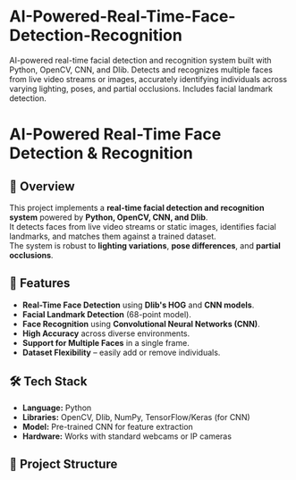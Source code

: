 # AI-Powered-Real-Time-Face-Detection-Recognition
AI-powered real-time facial detection and recognition system built with Python, OpenCV, CNN, and Dlib. Detects and recognizes multiple faces from live video streams or images, accurately identifying individuals across varying lighting, poses, and partial occlusions. Includes facial landmark detection.

# AI-Powered Real-Time Face Detection & Recognition

## 📌 Overview
This project implements a **real-time facial detection and recognition system** powered by **Python, OpenCV, CNN, and Dlib**.  
It detects faces from live video streams or static images, identifies facial landmarks, and matches them against a trained dataset.  
The system is robust to **lighting variations**, **pose differences**, and **partial occlusions**.

## 🚀 Features
- **Real-Time Face Detection** using **Dlib's HOG** and **CNN models**.
- **Facial Landmark Detection** (68-point model).
- **Face Recognition** using **Convolutional Neural Networks (CNN)**.
- **High Accuracy** across diverse environments.
- **Support for Multiple Faces** in a single frame.
- **Dataset Flexibility** – easily add or remove individuals.

## 🛠️ Tech Stack
- **Language:** Python
- **Libraries:** OpenCV, Dlib, NumPy, TensorFlow/Keras (for CNN)
- **Model:** Pre-trained CNN for feature extraction
- **Hardware:** Works with standard webcams or IP cameras

## 📂 Project Structure


